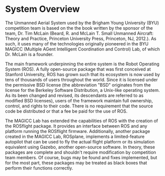 # System Overview

The Unmanned Aerial System used by the Brigham Young University (BYU) competition team is based on the the book written by the sponsor of the team, Dr. Tim McLain (Beard, R. and McLain T. Small Unmanned Aircraft: Theory and Practice, Princeton University Press, Princeton, NJ, 2012.). As such, it uses many of the technologies originally pioneered in the BYU MAGICC (Multiple AGent Intelligent Coordination and Control) Lab, of which Dr. McLain is a founder.

The main framework underpinning the entire system is the Robot Operating System (ROS). A fully open-source package that was first conceived at Stanford University, ROS has grown such that its ecosystem is now used by tens of thousands of users throughout the world. Since it is licensed under the permissive BSD license (the abbreviation "BSD" originates from the license for the Berkeley Software Distribution, a Unix-like operating system. As its been changed and revised, its descendants are referred to as modified BSD licenses), users of the framework maintain full ownership, control, and rights to their code. There is no requirement that the source code be distributed or that a fee be paid for the use of ROS.

The MAGICC Lab has extended the capabilities of ROS with the creation of the ROSflight package. It provides an interface between ROS and any platform running the ROSflight firmware. Additionally, another package created in the MAGICC Lab, ROSplane, implements a limited-feature autopilot that can be used to fly the actual flight platform or its simulation equivalent using Gazebo, another open-source software. In theory, these packages are complete and shouldn't require modification by competition team members. Of course, bugs may be found and fixes implemented, but for the most part, these packages may be treated as black boxes that perform their functions correctly.

